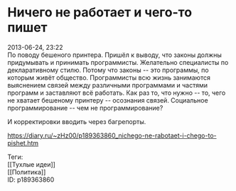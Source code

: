 Ничего не работает и чего-то пишет
===================================

   
 2013-06-24, 23:22   
  По поводу бешеного принтера. Пришёл к выводу, что законы должны придумывать и принимать программисты. Желательно специалисты по декларативному стилю. Потому что законы -- это программы, по которым живёт общество. Программисты всю жизнь занимаются выяснением связей между различными программами и частями программ и заставляют всё работать. Как раз то, что нужно -- то, чего не хватает бешеному принтеру -- осознания связей. Социальное программирование -- чем не программирование?   
   
 И корректировки вводить через багрепорты.   
    
 <https://diary.ru/~zHz00/p189363860_nichego-ne-rabotaet-i-chego-to-pishet.htm>   
   
 Теги:   
 [[Тухлые идеи]]   
 [[Политика]]   
 ID: p189363860